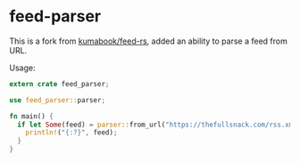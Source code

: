 # feed-parser

This is a fork from [kumabook/feed-rs](https://github.com/kumabook/feed-rs), added an ability to parse a feed from URL.

Usage:

```rust
extern crate feed_parser;

use feed_parser::parser;

fn main() {
  if let Some(feed) = parser::from_url("https://thefullsnack.com/rss.xml")  {
    println!("{:?}", feed);
  }
}
```
